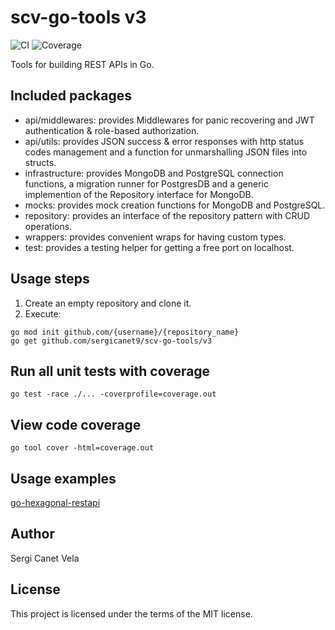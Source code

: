 # scv-go-tools v3
![CI](https://github.com/sergicanet9/scv-go-tools/actions/workflows/pipeline.yml/badge.svg)
![Coverage](https://img.shields.io/badge/Coverage-100.0%25-brightgreen)

Tools for building REST APIs in Go.

## Included packages
- api/middlewares: provides Middlewares for panic recovering and JWT authentication & role-based authorization.
- api/utils: provides JSON success & error responses with http status codes management and a function for unmarshalling JSON files into structs.
- infrastructure: provides MongoDB and PostgreSQL connection functions, a migration runner for PostgresDB and a generic implemention of the Repository interface for MongoDB.
- mocks: provides mock creation functions for MongoDB and PostgreSQL.
- repository: provides an interface of the repository pattern with CRUD operations.
- wrappers: provides convenient wraps for having custom types.
- test: provides a testing helper for getting a free port on localhost.

## Usage steps
1. Create an empty repository and clone it.
2. Execute:
```
go mod init github.com/{username}/{repository_name}
go get github.com/sergicanet9/scv-go-tools/v3
```

## Run all unit tests with coverage
```
go test -race ./... -coverprofile=coverage.out
```

## View code coverage
```
go tool cover -html=coverage.out
```

## Usage examples
[go-hexagonal-restapi](https://github.com/sergicanet9/go-hexagonal-api)

## Author
Sergi Canet Vela

## License
This project is licensed under the terms of the MIT license.
